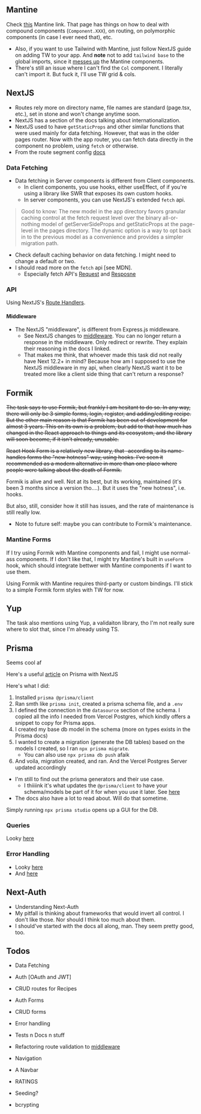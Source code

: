 ## Mantine
Check [this](https://mantine.dev/guides/next/#compound-components-in-server-components) Mantine link. That page has things on how to deal with compound components (`Component.XXX`), on routing, on polymorphic components (in case I ever need that), etc.
- Also, if you want to use Tailwind with Mantine, just follow NextJS guide on adding TW to your app. And **note** not to add `tailwind base` to the global imports, since it [messes up](https://github.com/orgs/mantinedev/discussions/1672) the Mantine components.
- There's still an issue where I can't find the `Col` component. I literally can't import it. But fuck it, I'll use TW grid & cols.

## NextJS
- Routes rely more on directory name, file names are standard (page.tsx, etc.), set in stone and won't change anytime soon.
- NextJS has a section of the docs talking about internationalization.
- NextJS used to have `getStaticProps` and other similar functions that were used mainly for data fetching. However, that was in the older pages router. Now with the app router, you can fetch data directly in the component no problem, using `fetch` or otherwise.
- From the route segment config [docs](https://nextjs.org/docs/app/api-reference/file-conventions/route-segment-config#dynamic)

### Data Fetching
- Data fetching in Server components is different from Client components. 
    - In client components, you use hooks, either useEffect, of if you're using a library like SWR that exposes its own custom hooks.
    - In server components, you can use NextJS's extended `fetch` api.
> Good to know: The new model in the app directory favors granular caching control at the fetch request level over the binary all-or-nothing model of getServerSideProps and getStaticProps at the page-level in the pages directory. The dynamic option is a way to opt back in to the previous model as a convenience and provides a simpler migration path.
- Check default caching behavior on data fetching. I might need to change a default or two.
- I should read more on the `fetch` api [see MDN].
    - Especially fetch API's [Request](https://developer.mozilla.org/en-US/docs/Web/API/Request/json) and [Resposne](https://developer.mozilla.org/en-US/docs/Web/API/Response)


### API
Using NextJS's [Route Handlers](https://nextjs.org/docs/app/building-your-application/routing/route-handlers#request-body).
#### Middleware
- The NextJS "middleware", is different from Express.js middleware.
    - See NextJS changes to [middleware](https://nextjs.org/docs/messages/middleware-upgrade-guide#no-response-body). You can no longer return a response in the middleware. Only redirect or rewrite. They explain their reasoning in the docs I linked.
    - That makes me think, that whoever made this task did not really have Next 12.2+ in mind? Because how am I supposed to use the NextJS middleware in my api, when clearly NextJS want it to be treated more like a client side thing that can't return a response?


## Formik
~~The task says to use Formik, but frankly I am hesitant to do so. In any way, there will only be 3 simple forms, login, register, and adding/editing recipe. But the other main reason is that Formik has been out of development for almost 3 years. This on its own is a problem, but add to that how much has changed in the React approach to things and its ecosystem, and the library will soon become, if it isn't already, unusable.~~

~~React Hook Form is a relatively new library, that -according to its name- handles forms the "new hotness" way, using hooks. I've seen it recommended as a modern alternative in more than one place where people were talking about the death of Formik.~~

Formik is alive and well. Not at its best, but its working, maintained (it's been 3 months since a version tho....). But it uses the "new hotness", i.e. hooks.

But also, still, consider how it still has issues, and the rate of maintenance is still really low.

- Note to future self: maybe you can contribute to Formik's maintenance.

### Mantine Forms
If I try using Formik with Mantine components and fail, I might use normal-ass components. If I don't like that, I might try Mantine's built in `useForm` hook, which should integrate bettwer with Mantine components if I want to use them.

Using Formik with Mantine requires third-party or custom bindings. I'll stick to a simple Formik form styles with TW for now.

## Yup
The task also mentions using Yup, a validaiton library, tho I'm not really sure where to slot that, since I'm already using TS.

## Prisma
Seems cool af

Here's a useful [article](https://vercel.com/guides/nextjs-prisma-postgres) on Prisma with NextJS

Here's what I did:
1. Installed `prisma @prisma/client`
2. Ran smth like `prisma init`, created a prisma schema file, and a `.env`
3. I defined the connection in the `datasource` section of the schema. I copied all the info I needed from Vercel Postgres, which kindly offers a snippet to copy for Prisma apps.
4. I created my base db model in the schema (more on types exists in the Prisma docs)
5. I wanted to create a migration (generate the DB tables) based on the models I created, so I ran `npx prisma migrate`.
    - You can also use `npx prisma db push` afaik
6. And voila, migration created, and ran. And the Vercel Postgres Server updated accordingly

- I'm still to find out the prisma generators and their use case.
    - I thiiiink it's what updates the `@prisma/client` to have your schema/models be part of it for when you use it later. See [here](https://)
- The docs also have a lot to read about. Will do that sometime.

Simply running `npx prisma studio` opens up a GUI for the DB.

### Queries
Looky [here](https://www.prisma.io/docs/orm/prisma-client/queries/crud#create)

### Error Handling
- Looky [here](https://www.prisma.io/docs/orm/prisma-client/debugging-and-troubleshooting/handling-exceptions-and-errors)
- And [here](https://www.prisma.io/docs/orm/reference/error-reference#prismaclientknownrequesterror)


## Next-Auth
- Understanding Next-Auth
- My pitfall is thinking about frameworks that would invert all control. I don't like those. Nor should I think too much about them.
- I should've started with the docs all along, man. They seem pretty good, too.





## Todos
- Data Fetching
- Auth [OAuth and JWT]
- CRUD routes for Recipes
- Auth Forms
- CRUD forms

- Error handling
- Tests n Docs n stuff

- Refactoring route validation to [middleware](https://shadcn.com/validation-middleware)

- Navigation
- A Navbar

- RATINGS

- Seeding?
- bcrypting